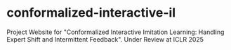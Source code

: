 # conformalized-interactive-il
Project Website for "Conformalized Interactive Imitation Learning: Handling Expert Shift and Intermittent Feedback". Under Review at ICLR 2025

